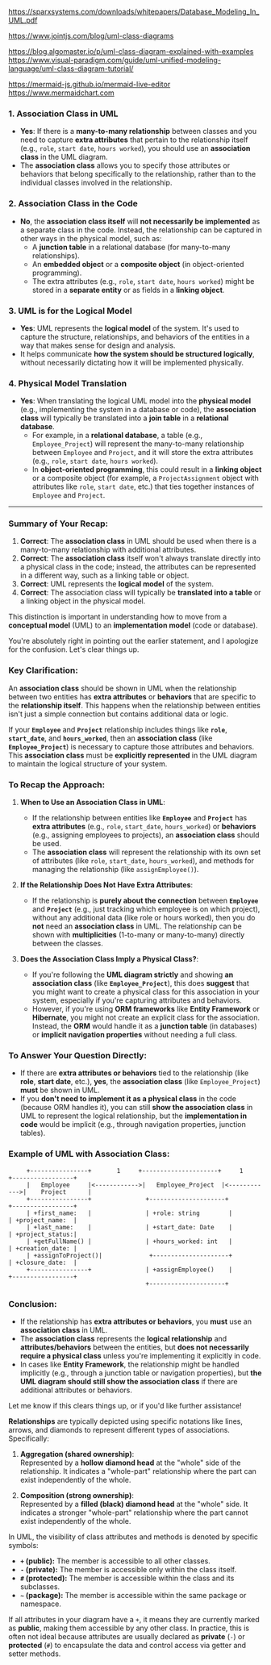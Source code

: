 
https://sparxsystems.com/downloads/whitepapers/Database_Modeling_In_UML.pdf

https://www.jointjs.com/blog/uml-class-diagrams


https://blog.algomaster.io/p/uml-class-diagram-explained-with-examples
https://www.visual-paradigm.com/guide/uml-unified-modeling-language/uml-class-diagram-tutorial/


https://mermaid-js.github.io/mermaid-live-editor
https://www.mermaidchart.com



### 1. **Association Class in UML**  
   - **Yes**: If there is a **many-to-many relationship** between classes and you need to capture **extra attributes** that pertain to the relationship itself (e.g., `role`, `start date`, `hours worked`), you should use an **association class** in the UML diagram.
   - The **association class** allows you to specify those attributes or behaviors that belong specifically to the relationship, rather than to the individual classes involved in the relationship.

### 2. **Association Class in the Code**  
   - **No**, the **association class itself** will **not necessarily be implemented** as a separate class in the code. Instead, the relationship can be captured in other ways in the physical model, such as:
     - A **junction table** in a relational database (for many-to-many relationships).
     - An **embedded object** or a **composite object** (in object-oriented programming).
     - The extra attributes (e.g., `role`, `start date`, `hours worked`) might be stored in a **separate entity** or as fields in a **linking object**.

### 3. **UML is for the Logical Model**  
   - **Yes**: UML represents the **logical model** of the system. It's used to capture the structure, relationships, and behaviors of the entities in a way that makes sense for design and analysis.
   - It helps communicate **how the system should be structured logically**, without necessarily dictating how it will be implemented physically.

### 4. **Physical Model Translation**  
   - **Yes**: When translating the logical UML model into the **physical model** (e.g., implementing the system in a database or code), the **association class** will typically be translated into a **join table** in a **relational database**.
     - For example, in a **relational database**, a table (e.g., `Employee_Project`) will represent the many-to-many relationship between `Employee` and `Project`, and it will store the extra attributes (e.g., `role`, `start date`, `hours worked`).
     - In **object-oriented programming**, this could result in a **linking object** or a composite object (for example, a `ProjectAssignment` object with attributes like `role`, `start date`, etc.) that ties together instances of `Employee` and `Project`.

---

### Summary of Your Recap:
1. **Correct**: The **association class** in UML should be used when there is a many-to-many relationship with additional attributes.
2. **Correct**: The **association class** itself won't always translate directly into a physical class in the code; instead, the attributes can be represented in a different way, such as a linking table or object.
3. **Correct**: UML represents the **logical model** of the system.
4. **Correct**: The association class will typically be **translated into a table** or a linking object in the physical model.

This distinction is important in understanding how to move from a **conceptual model** (UML) to an **implementation model** (code or database).

You're absolutely right in pointing out the earlier statement, and I apologize for the confusion. Let's clear things up.

### Key Clarification:
An **association class** should be shown in UML when the relationship between two entities has **extra attributes** or **behaviors** that are specific to the **relationship itself**. This happens when the relationship between entities isn't just a simple connection but contains additional data or logic.

If your **`Employee`** and **`Project`** relationship includes things like **`role`**, **`start_date`**, and **`hours_worked`**, then an **association class** (like **`Employee_Project`**) is necessary to capture those attributes and behaviors. This **association class** must be **explicitly represented** in the UML diagram to maintain the logical structure of your system.

### To Recap the Approach:

1. **When to Use an Association Class in UML**:
   - If the relationship between entities like **`Employee`** and **`Project`** has **extra attributes** (e.g., `role`, `start_date`, `hours_worked`) or **behaviors** (e.g., assigning employees to projects), an **association class** should be used.
   - The **association class** will represent the relationship with its own set of attributes (like `role`, `start_date`, `hours_worked`), and methods for managing the relationship (like `assignEmployee()`).

2. **If the Relationship Does Not Have Extra Attributes**:
   - If the relationship is **purely about the connection** between **`Employee`** and **`Project`** (e.g., just tracking which employee is on which project), without any additional data (like role or hours worked), then you do **not** need an **association class** in UML. The relationship can be shown with **multiplicities** (1-to-many or many-to-many) directly between the classes.

3. **Does the Association Class Imply a Physical Class?**:
   - If you're following the **UML diagram strictly** and showing **an association class** (like **`Employee_Project`**), this does **suggest** that you might want to create a physical class for this association in your system, especially if you're capturing attributes and behaviors.
   - However, if you're using **ORM frameworks** like **Entity Framework** or **Hibernate**, you might not create an explicit class for the association. Instead, the **ORM** would handle it as a **junction table** (in databases) or **implicit navigation properties** without needing a full class.

### To Answer Your Question Directly:
- If there are **extra attributes or behaviors** tied to the relationship (like **role**, **start date**, etc.), **yes**, the **association class** (like `Employee_Project`) **must** be shown in UML.
- If you **don't need to implement it as a physical class** in the code (because ORM handles it), you can still **show the association class** in UML to represent the logical relationship, but the **implementation in code** would be implicit (e.g., through navigation properties, junction tables).

### Example of UML with Association Class:

```plaintext
     +----------------+       1     +---------------------+     1      +-----------------+
     |   Employee     |<------------>|   Employee_Project  |<------------>|    Project      |
     +----------------+               +---------------------+             +-----------------+
     | +first_name:   |               | +role: string        |             | +project_name:  |
     | +last_name:    |               | +start_date: Date    |             | +project_status:|
     | +getFullName() |               | +hours_worked: int   |             | +creation_date: |
     | +assignToProject()|             +---------------------+             | +closure_date:  |
     +----------------+               | +assignEmployee()    |             +-----------------+
                                      +---------------------+
```

### Conclusion:
- If the relationship has **extra attributes or behaviors**, you **must** use an **association class** in UML.
- The **association class** represents the **logical relationship** and **attributes/behaviors** between the entities, but **does not necessarily require a physical class** unless you're implementing it explicitly in code.
- In cases like **Entity Framework**, the relationship might be handled implicitly (e.g., through a junction table or navigation properties), but **the UML diagram should still show the association class** if there are additional attributes or behaviors.

Let me know if this clears things up, or if you'd like further assistance!

 **Relationships** are typically depicted using specific notations like lines, arrows, and diamonds to represent different types of associations. Specifically:

1. **Aggregation (shared ownership)**:  
   Represented by a **hollow diamond head** at the "whole" side of the relationship. It indicates a "whole-part" relationship where the part can exist independently of the whole.

2. **Composition (strong ownership)**:  
   Represented by a **filled (black) diamond head** at the "whole" side. It indicates a stronger "whole-part" relationship where the part cannot exist independently of the whole.



In UML, the visibility of class attributes and methods is denoted by specific symbols:

- **`+` (public):** The member is accessible to all other classes.
- **`-` (private):** The member is accessible only within the class itself.
- **`#` (protected):** The member is accessible within the class and its subclasses.
- **`~` (package):** The member is accessible within the same package or namespace.

If all attributes in your diagram have a `+`, it means they are currently marked as **public**, making them accessible by any other class. In practice, this is often not ideal because attributes are usually declared as **private** (`-`) or **protected** (`#`) to encapsulate the data and control access via getter and setter methods.
